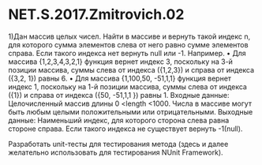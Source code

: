 # NET.S.2017.Zmitrovich.02

1)Дан массив целых чисел. Найти в массиве и вернуть такой индекс n, для которого сумма элементов слева от него равно сумме элементов справа. Если такого индекса нет вернуть null   или -1.
Например.
•	Для массива {1,2,3,4,3,2,1} функция вернет индекс 3, поскольку на 3-й
 позиции массива, суммы слева от индекса ({1,2,3}) и справа от индекса ({3,2, 1})
  равны 6.
•	Для массива {1,100,50, -51,1,1} функция вернет индекс 1, поскольку на 1-й 
позиции массива, суммы слева от индекса ({1}) и справа от индекса ({50, -51,1,1 }) 
равны 1.
Входные данные: Целочисленный массив длины 0 <length <1000. Числа в массиве могут быть любым целыми положительными или отрицательными.
Выходные данные: Наименьший индекс, для которого сторона слева равна стороне справа. Если такого индекса не существует вернуть -1(null).
 
Разработать unit-тесты для тестирования метода (здесь и далее желательно использовать для тестирования NUnit Framework).

